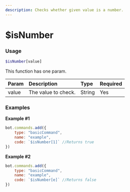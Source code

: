 ```yaml
---
description: Checks whether given value is a number.
---
```


# $isNumber
### Usage
```php
$isNumber[value]
```

This function has one param.

| Param | Description | Type | Required |
| :--- | :--- | :--- | :--- |
| value | The value to check. | String | Yes |

### Examples
**Example #1**
```javascript
bot.commands.add({
    type: "basicCommand",
    name: "example",
    code: `$isNumber[1]` //Returns true
})
```

**Example #2**
```javascript
bot.commands.add({
    type: "basicCommand",
    name: "example",
    code: `$isNumber[e]` //Returns false
})
```